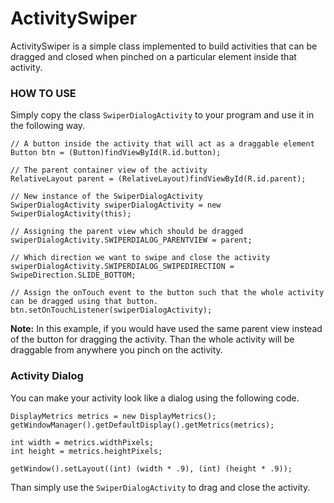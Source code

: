 # ActivitySwiper

ActivitySwiper is a simple class implemented to build activities that can be dragged and closed when pinched on a particular element inside that activity.

### HOW TO USE

Simply copy the class `SwiperDialogActivity` to your program and use it in the following way.

    // A button inside the activity that will act as a draggable element
    Button btn = (Button)findViewById(R.id.button);
    
    // The parent container view of the activity
    RelativeLayout parent = (RelativeLayout)findViewById(R.id.parent);

    // New instance of the SwiperDialogActivity
    SwiperDialogActivity swiperDialogActivity = new SwiperDialogActivity(this);
    
    // Assigning the parent view which should be dragged
    swiperDialogActivity.SWIPERDIALOG_PARENTVIEW = parent;

    // Which direction we want to swipe and close the activity
    swiperDialogActivity.SWIPERDIALOG_SWIPEDIRECTION = SwipeDirection.SLIDE_BOTTOM;
    
    // Assign the onTouch event to the button such that the whole activity can be dragged using that button.
    btn.setOnTouchListener(swiperDialogActivity);

**Note:** In this example, if you would have used the same parent view instead of the button for dragging the activity. Than the whole activity will be draggable from anywhere you pinch on the activity.

### Activity Dialog

You can make your activity look like a dialog using the following code.

    DisplayMetrics metrics = new DisplayMetrics();
    getWindowManager().getDefaultDisplay().getMetrics(metrics);

    int width = metrics.widthPixels;
    int height = metrics.heightPixels;

    getWindow().setLayout((int) (width * .9), (int) (height * .9));
        
Than simply use the `SwiperDialogActivity` to drag and close the activity.
 
 
 

